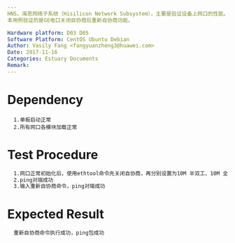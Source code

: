 ```yaml
---
HNS，海思网络子系统（Hisilicon Network Subsystem），主要是验证设备上网口的性能。
本用例验证的是GE电口关闭自协商后重新自协商功能。

Hardware platform: D03 D05  
Software Platform: CentOS Ubuntu Debian 
Author: Vasily Fang <fangyuanzheng3@huawei.com>  
Date: 2017-11-16
Categories: Estuary Documents  
Remark:
---
```


# Dependency
```
  1.单板启动正常
  2.所有网口各模块加载正常
```

# Test Procedure
```bash
  1.网口正常初始化后，使用ethtool命令先关闭自协商，再分别设置为10M 半双工、10M 全双工、100M 半双工、100M 全双工，命令执行成功
  2.ping对端成功
  3.输入重新自协商命令，ping对端成功
```

# Expected Result
```bash
  重新自协商命令执行成功，ping包成功
```
